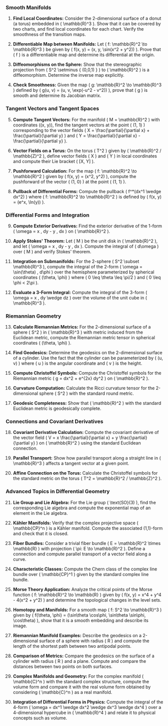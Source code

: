### **Smooth Manifolds**

1. **Find Local Coordinates:** Consider the 2-dimensional surface of a donut (a torus) embedded in \( \mathbb{R}^3 \). Show that it can be covered by two charts, and find local coordinates for each chart. Verify the smoothness of the transition maps.

2. **Differentiable Map between Manifolds:** Let \( f: \mathbb{R}^2 \to \mathbb{R}^3 \) be given by \( f(x, y) = (x, y, \sin(x^2 + y^2)) \). Prove that \( f \) is a differentiable map and determine its differential at the origin.

3. **Diffeomorphisms on the Sphere:** Show that the stereographic projection from \( S^2 \setminus \{ (0,0,1) \} \) to \( \mathbb{R}^2 \) is a diffeomorphism. Determine the inverse map explicitly.

4. **Check Smoothness:** Given the map \( g: \mathbb{R}^2 \to \mathbb{R}^3 \) defined by \( g(u, v) = (u, v, \exp(-u^2 - v^2)) \), prove that \( g \) is smooth and determine its Jacobian matrix.

### **Tangent Vectors and Tangent Spaces**

5. **Compute Tangent Vectors:** For the manifold \( M = \mathbb{R}^2 \) with coordinates \((x, y)\), find the tangent vectors at the point \( (1, 1) \) corresponding to the vector fields \( X = \frac{\partial}{\partial x} + \frac{\partial}{\partial y} \) and \( Y = \frac{\partial}{\partial x} - \frac{\partial}{\partial y} \).

6. **Vector Fields on a Torus:** On the torus \( T^2 \) given by \( \mathbb{R}^2 / \mathbb{Z}^2 \), define vector fields \( X \) and \( Y \) in local coordinates and compute their Lie bracket \( [X, Y] \).

7. **Pushforward Calculation:** For the map \( f: \mathbb{R}^2 \to \mathbb{R}^2 \) given by \( f(x, y) = (x^2, y^2) \), compute the pushforward of the vector \( (1, 0) \) at the point \( (1, 1) \).

8. **Pullback of Differential Forms:** Compute the pullback \( f^*(dx^1 \wedge dx^2) \) where \( f: \mathbb{R}^2 \to \mathbb{R}^2 \) is defined by \( f(x, y) = (e^x, \ln(y)) \).

### **Differential Forms and Integration**

9. **Compute Exterior Derivatives:** Find the exterior derivative of the 1-form \( \omega = x \, dy - y \, dx \) on \( \mathbb{R}^2 \).

10. **Apply Stokes' Theorem:** Let \( M \) be the unit disk in \( \mathbb{R}^2 \), and let \( \omega = x \, dy - y \, dx \). Compute the integral of \( d\omega \) over \( M \) and verify Stokes' theorem.

11. **Integration on Submanifolds:** For the 2-sphere \( S^2 \subset \mathbb{R}^3 \), compute the integral of the 2-form \( \omega = \sin(\theta) \, d\phi \) over the hemisphere parameterized by spherical coordinates \( (\theta, \phi) \) where \( 0 \leq \theta \leq \pi/2 \) and \( 0 \leq \phi < 2\pi \).

12. **Evaluate a 3-Form Integral:** Compute the integral of the 3-form \( \omega = x \, dy \wedge dz \) over the volume of the unit cube in \( \mathbb{R}^3 \).

### **Riemannian Geometry**

13. **Calculate Riemannian Metrics:** For the 2-dimensional surface of a sphere \( S^2 \) in \( \mathbb{R}^3 \) with metric induced from the Euclidean metric, compute the Riemannian metric tensor in spherical coordinates \( (\theta, \phi) \).

14. **Find Geodesics:** Determine the geodesics on the 2-dimensional surface of a cylinder. Use the fact that the cylinder can be parameterized by \( (u, v) \) where \( u \) is the angular coordinate and \( v \) is the height.

15. **Compute Christoffel Symbols:** Compute the Christoffel symbols for the Riemannian metric \( g = dx^2 + e^{2x} dy^2 \) on \( \mathbb{R}^2 \).

16. **Curvature Computation:** Calculate the Ricci curvature tensor for the 2-dimensional sphere \( S^2 \) with the standard round metric.

17. **Geodesic Completeness:** Show that \( \mathbb{R}^2 \) with the standard Euclidean metric is geodesically complete. 

### **Connections and Covariant Derivatives**

18. **Covariant Derivative Calculation:** Compute the covariant derivative of the vector field \( V = x \frac{\partial}{\partial x} + y \frac{\partial}{\partial y} \) on \( \mathbb{R}^2 \) using the standard Euclidean connection.

19. **Parallel Transport:** Show how parallel transport along a straight line in \( \mathbb{R}^3 \) affects a tangent vector at a given point.

20. **Affine Connection on the Torus:** Calculate the Christoffel symbols for the standard metric on the torus \( T^2 = \mathbb{R}^2 / \mathbb{Z}^2 \).

### **Advanced Topics in Differential Geometry**

21. **Lie Group and Lie Algebra:** For the Lie group \( \text{SO}(3) \), find the corresponding Lie algebra and compute the exponential map of an element in the Lie algebra.

22. **Kähler Manifolds:** Verify that the complex projective space \( \mathbb{CP}^n \) is a Kähler manifold. Compute the associated (1,1)-form and check that it is closed.

23. **Fiber Bundles:** Consider a trivial fiber bundle \( E = \mathbb{R}^2 \times \mathbb{R} \) with projection \( \pi: E \to \mathbb{R}^2 \). Define a connection and compute parallel transport of a vector field along a curve.

24. **Characteristic Classes:** Compute the Chern class of the complex line bundle over \( \mathbb{CP}^1 \) given by the standard complex line bundle.

25. **Morse Theory Application:** Analyze the critical points of the Morse function \( f: \mathbb{R}^2 \to \mathbb{R} \) given by \( f(x, y) = x^4 + y^4 - 4(x^2 + y^2) \) and determine the topological changes in the level sets.

26. **Homotopy and Manifolds:** For a smooth map \( f: S^2 \to \mathbb{R}^3 \) given by \( f(\theta, \phi) = (\sin\theta \cos\phi, \sin\theta \sin\phi, \cos\theta) \), show that it is a smooth embedding and describe its image.

27. **Riemannian Manifold Examples:** Describe the geodesics on a 2-dimensional surface of a sphere with radius \( R \) and compute the length of the shortest path between two antipodal points.

28. **Comparison of Metrics:** Compare the geodesics on the surface of a cylinder with radius \( R \) and a plane. Compute and compare the distances between two points on both surfaces.

29. **Complex Manifolds and Geometry:** For the complex manifold \( \mathbb{C}^n \) with the standard complex structure, compute the volume form and compare it with the real volume form obtained by considering \( \mathbb{C}^n \) as a real manifold.

30. **Integration of Differential Forms in Physics:** Compute the integral of the 4-form \( \omega = dx^1 \wedge dx^2 \wedge dx^3 \wedge dx^4 \) over a 4-dimensional hypercube in \( \mathbb{R}^4 \) and relate it to physical concepts such as volume.
